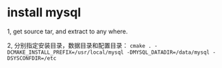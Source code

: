 # install mysql

1, get source tar, and extract to any where.

2, 分别指定安装目录，数据目录和配置目录： `cmake . -DCMAKE_INSTALL_PREFIX=/usr/local/mysql -DMYSQL_DATADIR=/data/mysql -DSYSCONFDIR=/etc`
